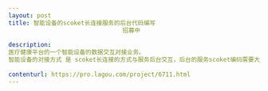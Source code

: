 ```yaml
---                
layout: post       
title: 智能设备的scoket长连接服务的后台代码编写
                                招募中
           
description: 
医疗健康平台的一个智能设备的数据交互对接业务。
智能设备的对接方式 是 scoket长连接的方式与服务后台交互，后台的服务scoket编码需要大牛支持。
     
contenturl: https://pro.lagou.com/project/6711.html      
---                 
```

